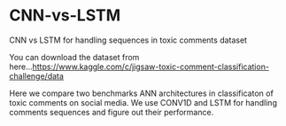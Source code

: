 # CNN-vs-LSTM
CNN vs LSTM for handling sequences in toxic comments dataset

You can download the dataset from here...https://www.kaggle.com/c/jigsaw-toxic-comment-classification-challenge/data

Here we compare two benchmarks ANN architectures in  classificaton of toxic comments on social media.
We use CONV1D and LSTM for handling comments sequences and figure out their performance.
